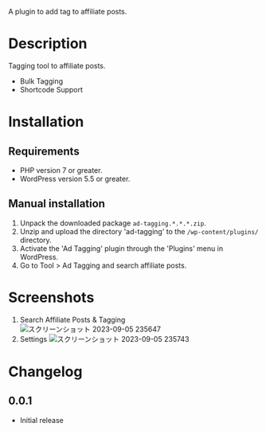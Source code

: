 A plugin to add tag to affiliate posts.

# Description

Tagging tool to affiliate posts.

* Bulk Tagging
* Shortcode Support

# Installation

## Requirements 

* PHP version 7 or greater.
* WordPress version 5.5 or greater.

## Manual installation 

1. Unpack the downloaded package `ad-tagging.*.*.*.zip`.
2. Unzip and upload the directory 'ad-tagging' to the `/wp-content/plugins/` directory.
3. Activate the 'Ad Tagging' plugin through the 'Plugins' menu in WordPress.
4. Go to Tool > Ad Tagging and search affiliate posts.

# Screenshots 

1. Search Affiliate Posts & Tagging
![スクリーンショット 2023-09-05 235647](https://github.com/shinya-blogger/wordpress-ad-tagging/assets/42003795/f555520e-cc4f-4f66-9f79-1d349c16b942)
2. Settings
![スクリーンショット 2023-09-05 235743](https://github.com/shinya-blogger/wordpress-ad-tagging/assets/42003795/16d8f770-2562-45d3-96f8-dd772778b247)

# Changelog 

## 0.0.1 
* Initial release


